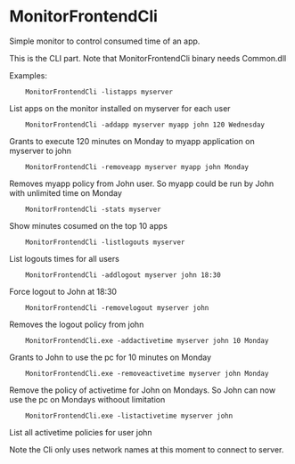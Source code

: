 # MonitorFrontendCli

Simple monitor to control consumed time of an app.

This is the CLI part. Note that MonitorFrontendCli binary needs Common.dll

Examples:

        MonitorFrontendCli -listapps myserver

List apps on the monitor installed on myserver for each user

        MonitorFrontendCli -addapp myserver myapp john 120 Wednesday

Grants to execute 120 minutes on Monday to myapp application on myserver to john
  
        MonitorFrontendCli -removeapp myserver myapp john Monday

Removes myapp policy from John user. So myapp could be run by John with unlimited time on Monday
  
        MonitorFrontendCli -stats myserver

Show minutes cosumed on the top 10 apps

        MonitorFrontendCli -listlogouts myserver

List logouts times for all users

        MonitorFrontendCli -addlogout myserver john 18:30

Force logout to John at 18:30


        MonitorFrontendCli -removelogout myserver john

Removes the logout policy from john

        MonitorFrontendCli.exe -addactivetime myserver john 10 Monday

Grants to John to use the pc for 10 minutes on Monday

        MonitorFrontendCli.exe -removeactivetime myserver john Monday

Remove the policy of activetime for John on Mondays. So John can now use the pc on Mondays withoout limitation

        MonitorFrontendCli.exe -listactivetime myserver john

List all activetime policies for user john

Note the Cli only uses network names at this moment to connect to server.
